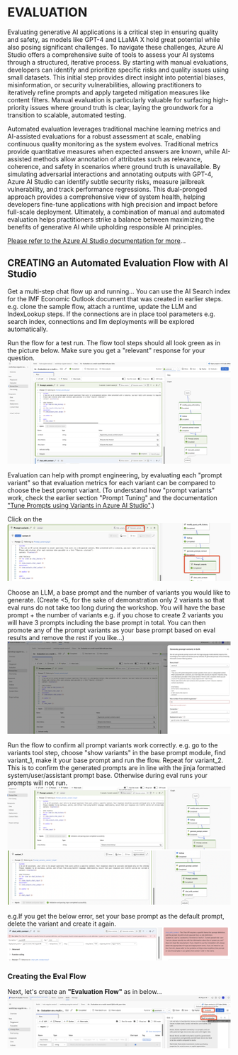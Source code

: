 # EVALUATION 

Evaluating generative AI applications is a critical step in ensuring quality and safety, as models like GPT-4 and LLaMA X hold great potential while also posing significant challenges. To navigate these challenges, Azure AI Studio offers a comprehensive suite of tools to assess your AI systems through a structured, iterative process. By starting with manual evaluations, developers can identify and prioritize specific risks and quality issues using small datasets. This initial step provides direct insight into potential biases, misinformation, or security vulnerabilities, allowing practitioners to iteratively refine prompts and apply targeted mitigation measures like content filters. Manual evaluation is particularly valuable for surfacing high-priority issues where ground truth is clear, laying the groundwork for a transition to scalable, automated testing.

Automated evaluation leverages traditional machine learning metrics and AI-assisted evaluations for a robust assessment at scale, enabling continuous quality monitoring as the system evolves. Traditional metrics provide quantitative measures when expected answers are known, while AI-assisted methods allow annotation of attributes such as relevance, coherence, and safety in scenarios where ground truth is unavailable. By simulating adversarial interactions and annotating outputs with GPT-4, Azure AI Studio can identify subtle security risks, measure jailbreak vulnerability, and track performance regressions. This dual-pronged approach provides a comprehensive view of system health, helping developers fine-tune applications with high precision and impact before full-scale deployment. Ultimately, a combination of manual and automated evaluation helps practitioners strike a balance between maximizing the benefits of generative AI while upholding responsible AI principles.

[Please refer to the Azure AI Studio documentation for more](https://learn.microsoft.com/en-us/azure/ai-studio/concepts/evaluation-approach-gen-ai
)...

## CREATING an Automated Evaluation Flow with AI Studio 
Get a multi-step chat flow up and running...
You can use the AI Search index for the IMF Economic Outlook document that was created in earlier steps. e.g. clone the sample flow, attach a runtime, update the LLM and IndexLookup steps. If the connections are in place tool parameters e.g. search index, connections and llm deployments will be explored automatically. 

Run the flow for a test run. The flow tool steps should all look green as in the picture below. Make sure you get a "relevant" response for your question. 
![Alt text](../../media/1402.png)

Evaluation can help with prompt engineering, by evaluating each "prompt variant" so that evaluation metrics for each variant can be compared to choose the best prompt variant. (To understand how "prompt variants" work, check the earlier section "Prompt Tuning" and the documentation ["Tune Prompts using Variants in Azure AI Studio"](https://learn.microsoft.com/en-us/azure/ai-studio/how-to/flow-tune-prompts-using-variants).)

Click on the 
![Alt text](../../media/1404.png)

Choose an LLM, a base prompt and the number of variants you would like to generate. (Create <5, for the sake of demonstration only 2 variants so that eval runs do not take too long during the workshop. You will have the base prompt + the number of variants e.g. if you chose to create 2 variants you will have 3 prompts including the base prompt in total. You can then promote any of the prompt variants as your base prompt based on eval results and remove the rest if you like...)
![Alt text](../../media/1403.png)

Run the flow to confirm all prompt variants work correctly. e.g. go to the variants tool step, choose "show variants" in the base prompt module, find variant_1, make it your base prompt and run the flow. Repeat for variant_2. This is to confirm the generated prompts are in line with the jinja formatted system/user/assistant prompt base. Otherwise during eval runs your prompts will not run. 
![Alt text](../../media/1405.png)
![Alt text](../../media/1406.png)

e.g.If you get the below error, set your base prompt as the default prompt, delete the variant and create it again.
![Alt text](../../media/1407.png)

### Creating the Eval Flow 
Next, let's create an **"Evaluation Flow"** as in below...
![Alt text](../../media/1401.png)

